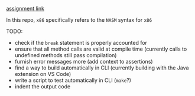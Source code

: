 [assignment link](https://www.cs.utexas.edu/~pingali/CS380C/2023/assignments/assignment3-x86/Assignment3.html)

In this repo, `x86` specifically refers to the `NASM` syntax for `x86`

TODO:
- check if the `break` statement is properly accounted for
- ensure that all method calls are valid at compile time (currently calls to undefined methods still pass compilation)
- furnish error messages more (add context to assertions)
- find a way to build automatically in CLI (currently building with the Java extension on VS Code)
- write a script to test automatically in CLI (`make`?)
- indent the output code